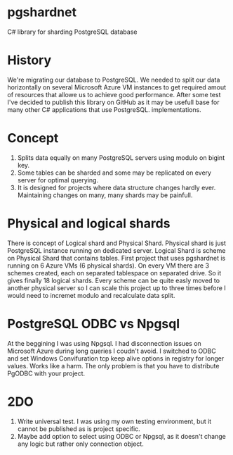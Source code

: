 pgshardnet
==========

C# library for sharding PostgreSQL database


History
==========

We're migrating our database to PostgreSQL. We needed to split our data horizontally on several Microsoft Azure VM instances to get required amout of resources that allowe us to achieve good performance. After some test I've decided to publish this library on GitHub as it may be usefull base for many other C# applications that use PostgreSQL. implementations.


Concept
==========

1. Splits data equally on many PostgreSQL servers using modulo on bigint key. 
2. Some tables can be sharded and some may be replicated on every server for optimal querying.
3. It is designed for projects where data structure changes hardly ever. Maintaining changes on many, many shards may be painfull.


Physical and logical shards
=========

There is concept of Logical shard and Physical Shard. Physical shard is just PostgreSQL instance running on dedicated server. Logical Shard is scheme on Physical Shard that contains tables. First project that uses pgshardnet is running on 6 Azure VMs (6 physical shards). On every VM there are 3 schemes created, each on separated tablespace on separated drive. So it gives finally 18 logical shards. Every scheme can be quite easly moved to another physical server so I can scale this project up to three times before I would need to incremet  modulo and recalculate data split.


PostgreSQL ODBC vs Npgsql
=========

At the beggining I was using Npgsql. I had disconnection issues on Microsoft Azure during long queries I coudn't avoid. I switched to ODBC and set Windows Convifuration tcp keep alive options in registry for longer values. Works like a harm. The only problem is that you have to distribute PgODBC with your project.

2DO
=========

1. Write universal test. I was using my own testing environment, but it cannot be published as is project specific.
2. Maybe add option to select using ODBC or Npgsql, as it doesn't change any logic but rather only connection object.
